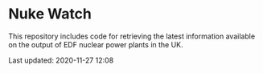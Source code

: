 # Nuke Watch

This repository includes code for retrieving the latest information available on the output of EDF nuclear power plants in the UK.

Last updated: 2020-11-27 12:08
